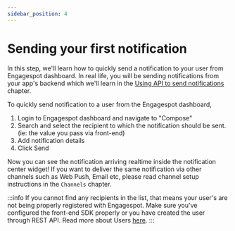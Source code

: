 ```yaml
---
sidebar_position: 4
---
```


# Sending your first notification

In this step, we'll learn how to quickly send a notification to your user from Engagespot dashboard. In real life, you will be sending notifications from your app's backend which we'll learn in the [Using API to send notifications](./using-api-to-send-notifications.mdx) chapter.

To quickly send notification to a user from the Engagespot dashboard,

1. Login to Engagespot dashboard and navigate to "Compose"
2. Search and select the recipient to which the notification should be sent. (ie: the value you pass via front-end)
3. Add notification details
4. Click Send

Now you can see the notification arriving realtime inside the notification center widget! If you want to deliver the same notification via other channels such as Web Push, Email etc, please read channel setup instructions in the `Channels` chapter.

:::info
If you cannot find any recipients in the list, that means your user's are not being properly registered with Engagespot. Make sure you've configured the front-end SDK properly or you have created the user through REST API. Read more about Users <a href="/docs/user/who-is-user">here</a>.
:::
